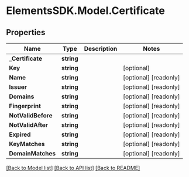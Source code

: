 # ElementsSDK.Model.Certificate

## Properties

Name | Type | Description | Notes
------------ | ------------- | ------------- | -------------
**_Certificate** | **string** |  | 
**Key** | **string** |  | [optional] 
**Name** | **string** |  | [optional] [readonly] 
**Issuer** | **string** |  | [optional] [readonly] 
**Domains** | **string** |  | [optional] [readonly] 
**Fingerprint** | **string** |  | [optional] [readonly] 
**NotValidBefore** | **string** |  | [optional] [readonly] 
**NotValidAfter** | **string** |  | [optional] [readonly] 
**Expired** | **string** |  | [optional] [readonly] 
**KeyMatches** | **string** |  | [optional] [readonly] 
**DomainMatches** | **string** |  | [optional] [readonly] 

[[Back to Model list]](../#documentation-for-models) [[Back to API list]](../#documentation-for-api-endpoints) [[Back to README]](../)

